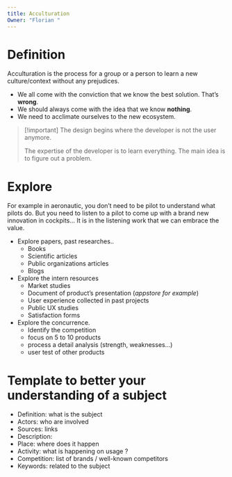 ```yaml
---
title: Acculturation
Owner: "Florian "
---
```

# Definition
Acculturation is the process for a group or a person to learn a new culture/context without any prejudices.
- We all come with the conviction that we know the best solution. That’s **wrong**.
- We should always come with the idea that we know **nothing**.
- We need to acclimate ourselves to the new ecosystem.

> [!important] The design begins where the developer is not the user anymore.
> 
>   
> The expertise of the developer is to learn everything.
The main idea is to figure out a problem.
# Explore
For example in aeronautic, you don’t need to be pilot to understand what pilots do. But you need to listen to a pilot to come up with a brand new innovation in cockpits…
It is in the listening work that we can embrace the value.
- Explore papers, past researches..
    - Books
    - Scientific articles
    - Public organizations articles
    - Blogs
- Explore the intern resources
    - Market studies
    - Document of product’s presentation (_appstore for example_)
    - User experience collected in past projects
    - Public UX studies
    - Satisfaction forms
- Explore the concurrence.
    - Identify the competition
    - focus on 5 to 10 products
    - process a detail analysis (strength, weaknesses…)
    - user test of other products
  
# Template to better your understanding of a subject
- Definition: what is the subject
- Actors: who are involved
- Sources: links
- Description:
- Place: where does it happen
- Activity: what is happening on usage ?
- Competition: list of brands / well-known competitors
- Keywords: related to the subject